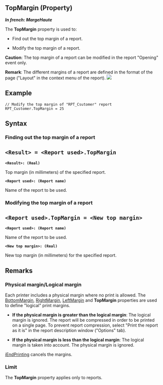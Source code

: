 


## TopMargin (Property)

***In french: MargeHaute***
	



<a name="XUse"></a>
<a name="Use"></a>
<a name="description"></a>
The **TopMargin** property is used to:

- Find out the top margin of a report.

- Modify the top margin of a report.




**Caution**: The top margin of a report can be modified in the report "Opening" event only.

**Remark**: The different margins of a report are defined in the format of the page ("Layout" in the context menu of the report).
![](https://doc.pcsoft.fr/en-US/images/image.awp?langid=3&name=MargeBasse%20-%20HC%20N%B0001.GIF)



<a name="Example1"></a>
<a name="sample_code"></a>

## Example


```wl
// Modify the top margin of "RPT_Csutomer" report
RPT_Customer.TopMargin = 25
```

<a name="XSYNTAX"></a>
<a name="SYNTAX1"></a>

## Syntax

### Finding out the top margin of a report

`<Result> = <Report used>.TopMargin`
---

**`<Result>: (Real)`**

Top margin (in millimeters) of the specified report.

**`<Report used>: (Report name)`**

Name of the report to be used.  


<a name="SYNTAX2"></a>

### Modifying the top margin of a report

`<Report used>.TopMargin = <New top margin>`
---

**`<Report used>: (Report name)`**

Name of the report to be used.

**`<New top margin>: (Real)`**

New top margin (in millimeters) for the specified report.  



<a name="NOTE0"></a>
<a name="NOTE0_1"></a>

## Remarks


### Physical margin/Logical margin
<a name="physical_marginlogical_margin_ELTPARAGRAPHE000064"></a>

Each printer includes a physical margin where no print is allowed. The [BottomMargin](../Proprietes/2511051.md), [RightMargin](../Proprietes/2511053.md), [LeftMargin](../Proprietes/2511048.md) and **TopMargin** properties are used to define "logical" print margins.

- **If the physical margin is greater than the logical margin**: The logical margin is ignored. The report will be compressed in order to be printed on a single page. To prevent report compression, select "Print the report as it is" in the report description window ("Options" tab).

- **If the physical margin is less than the logical margin**: The logical margin is taken into account. The physical margin is ignored.




[iEndPrinting](../WDLang5/3046053.md) cancels the margins.
<a name="NOTE0_2"></a>


### Limit
<a name="limit_ELTPARAGRAPHE000093"></a>

The **TopMargin** property applies only to reports.


